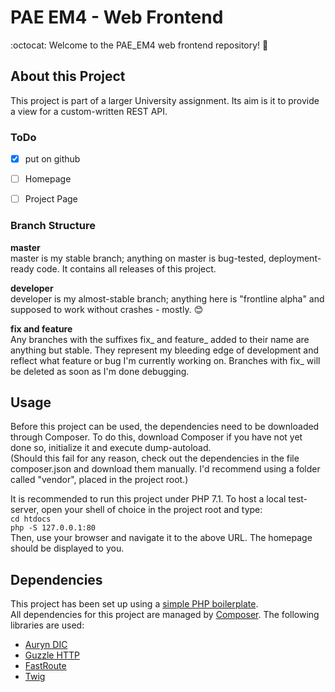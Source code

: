 # PAE EM4 - Web Frontend

:octocat: Welcome to the PAE_EM4 web frontend repository! :blue_heart:

## About this Project
This project is part of a larger University assignment. Its aim is it to provide a view for a custom-written REST API.
 
### ToDo
- [x] put on github
- [ ] Homepage
- [ ] Project Page


### Branch Structure
**master** <br />
master is my stable branch; anything on master is bug-tested,
deployment-ready code. It contains all releases of this project.

**developer** <br />
developer is my almost-stable branch; anything here is "frontline alpha"
and supposed to work without crashes - mostly. :blush:

**fix and feature** <br />
Any branches with the suffixes fix_ and feature_ added to their name
are anything but stable. They represent my bleeding edge of 
development and reflect what feature or bug I'm currently working on.
Branches with fix_ will be deleted as soon as I'm done debugging.

## Usage
Before this project can be used, the dependencies need to be downloaded through Composer. 
To do this, download Composer if you have not yet done so, initialize it and execute dump-autoload. <br>
(Should this fail for any reason, check out the dependencies in the file composer.json and download
them manually. I'd recommend using a folder called "vendor", placed in the project root.)

It is recommended to run this project under PHP 7.1. To host a local test-server, 
open your shell of choice in the project root and type: <br />
    `cd htdocs` <br />
    `php -S 127.0.0.1:80` <br />
Then, use your browser and navigate it to the above URL. The homepage should be displayed to you.

## Dependencies
This project has been set up using a [simple PHP boilerplate](https://github.com/janoszen/university-php-boilerplate). <br>
All dependencies for this project are managed by [Composer](https://getcomposer.org/). The following libraries are used:

- [Auryn DIC](https://github.com/rdlowrey/auryn)
- [Guzzle HTTP](http://guzzlephp.org/)
- [FastRoute](https://github.com/nikic/FastRoute)
- [Twig](http://twig.sensiolabs.org/)